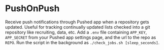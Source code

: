 # PushOnPush
Receive push notifications through Pushed app when a repository gets updated. Useful for tracking continually updated lists checked into a git repository like recruiting, data, etc.
Add a `.env` file containing `APP_KEY`, `APP_SECRET` from your Pushed app settings page, and the url to the repo as `REPO`. Run the script in the background as `./check_jobs.sh [sleep_seconds]`.
